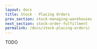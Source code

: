 ```yaml
---
layout: docs
title: Stock - Placing Orders
prev_section: stock-managing-warehouses
next_section: stock-order-fulfillment
permalink: /docs/stock-placing-orders/
---
```


TODO
